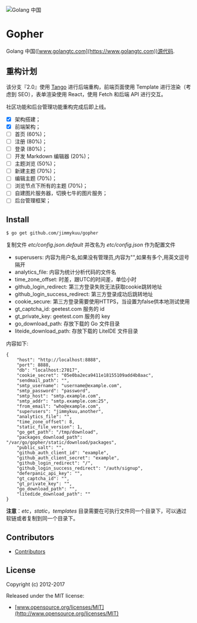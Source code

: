 ![Golang 中国](http://77fkk5.com1.z0.glb.clouddn.com/logo/golangtc.png)

# Gopher

Golang 中国([www.golangtc.com](https://www.golangtc.com))源代码.

## 重构计划

该分支『2.0』使用 [Tango](https://github.com/lunny/tango) 进行后端重构，前端页面使用 Template 进行渲染（考虑到 SEO），表单渲染使用 React，使用 Fetch 和后端 API 进行交互。

社区功能和后台管理功能重构完成后即上线。

- [x] 架构搭建；
- [x] 前端架构；
- [ ] 首页 (60%)；
- [ ] 注册 (80%)；
- [ ] 登录 (80%)；
- [ ] 开发 Markdown 编辑器 (20%)；
- [ ] 主题浏览 (50%)；
- [ ] 新建主题 (70%)；
- [ ] 编辑主题 (70%)；
- [ ] 浏览节点下所有的主题 (70%)；
- [ ] 自建图片服务器，切换七牛的图片服务；
- [ ] 后台管理框架；

## Install

    $ go get github.com/jimmykuu/gopher


复制文件 *etc/config.json.default* 并改名为 *etc/config.json* 作为配置文件

- superusers: 内容为用户名,如果没有管理员,内容为"",如果有多个,用英文逗号隔开
- analytics_file: 内容为统计分析代码的文件名
- time_zone_offset: 时差，跟UTC的时间差，单位小时
- github_login_redirect: 第三方登录失败无法获取cookie跳转地址
- github_login_success_redirect: 第三方登录成功后跳转地址
- cookie_secure: 第三方登录需要使用HTTPS，当设置为false供本地测试使用
- gt_captcha_id: geetest.com 服务的 id
- gt_private_key: geetest.com 服务的 key
- go_download_path: 存放下载的 Go 文件目录
- liteide_download_path: 存放下载的 LiteIDE 文件目录

内容如下:

    {
        "host": "http://localhost:8888",
        "port": 8888,
        "db": "localhost:27017",
        "cookie_secret": "05e0ba2eca9411e18155109add4b8aac",
        "sendmail_path": "",
        "smtp_username": "username@example.com",
        "smtp_password": "password",
        "smtp_host": "smtp.example.com",
        "smtp_addr": "smtp.example.com:25",
        "from_email": "who@example.com",
        "superusers": "jimmykuu,another",
        "analytics_file": "",
        "time_zone_offset": 8,
        "static_file_version": 1,
        "go_get_path": "/tmp/download",
        "packages_download_path": "/var/go/gopher/static/download/packages",
        "public_salt": "",
		"github_auth_client_id": "example",
		"github_auth_client_secret": "example",
		"github_login_redirect": "/",
		"github_login_success_redirect": "/auth/signup",
		"deferpanic_api_key": "",
        "gt_captcha_id": "",
        "gt_private_key": "",
        "go_download_path": "",
        "litedide_download_path": ""
    }


**注意**：*etc*，*static*，*templates* 目录需要在可执行文件同一个目录下，可以通过软链或者复制到同一个目录下。

## Contributors

- [Contributors](https://github.com/jimmykuu/gopher/graphs/contributors)

## License

Copyright (c) 2012-2017

Released under the MIT license:

- [www.opensource.org/licenses/MIT](http://www.opensource.org/licenses/MIT)
